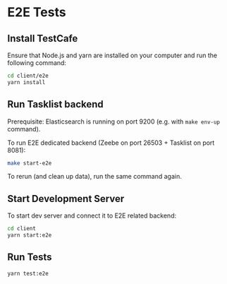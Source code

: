 # E2E Tests

## Install TestCafe

Ensure that Node.js and yarn are installed on your computer and run the following command:

```sh
cd client/e2e
yarn install
```

## Run Tasklist backend

Prerequisite: Elasticsearch is running on port 9200 (e.g. with `make env-up` command).

To run E2E dedicated backend (Zeebe on port 26503 + Tasklist on port 8081):

```sh
make start-e2e
```

To rerun (and clean up data), run the same command again.

## Start Development Server

To start dev server and connect it to E2E related backend:

```sh
cd client
yarn start:e2e
```

## Run Tests

```sh
yarn test:e2e
```
